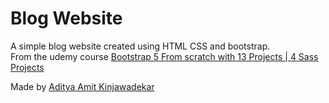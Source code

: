 # Blog Website
A simple blog website created using HTML CSS and bootstrap.  
From the udemy course
[Bootstrap 5 From scratch with 13 Projects | 4 Sass Projects](https://www.udemy.com/course/learn-by-building-bootstrap-5-from-scratch-with-8-projects/?couponCode=KEEPLEARNING)

Made by [Aditya Amit Kinjawadekar](https://www.udemy.com/course/learn-by-building-bootstrap-5-from-scratch-with-8-projects/?couponCode=KEEPLEARNING)

